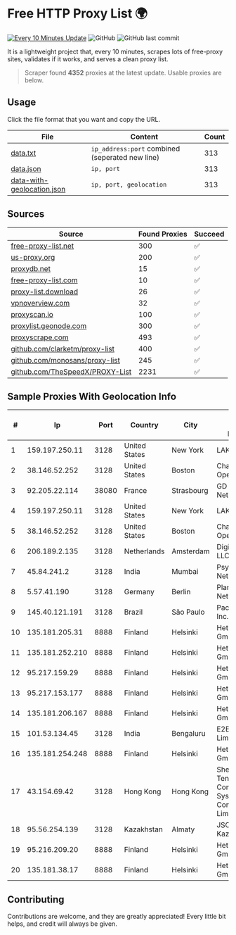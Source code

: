 
# Free HTTP Proxy List 🌍

[![Every 10 Minutes Update](https://github.com/mertguvencli/http-proxy-list/actions/workflows/main.yml/badge.svg?branch=main)](https://github.com/mertguvencli/http-proxy-list/actions/workflows/main.yml)
![GitHub](https://img.shields.io/github/license/mertguvencli/http-proxy-list)
![GitHub last commit](https://img.shields.io/github/last-commit/mertguvencli/http-proxy-list)

It is a lightweight project that, every 10 minutes, scrapes lots of free-proxy sites, validates if it works, and serves a clean proxy list.


> Scraper found **4352** proxies at the latest update. Usable proxies are below.

## Usage

Click the file format that you want and copy the URL.


|File|Content|Count|
|----|-------|-----|
|[data.txt](https://raw.githubusercontent.com/mertguvencli/http-proxy-list/main/proxy-list/data.txt)|`ip_address:port` combined (seperated new line)|313|
|[data.json](https://raw.githubusercontent.com/mertguvencli/http-proxy-list/main/proxy-list/data.json)|`ip, port`|313|
|[data-with-geolocation.json](https://raw.githubusercontent.com/mertguvencli/http-proxy-list/main/proxy-list/data-with-geolocation.json)|`ip, port, geolocation`|313|

## Sources

|Source|Found Proxies|Succeed|
|------|-------------|-------|
|[free-proxy-list.net](https://free-proxy-list.net)|300|✅|
|[us-proxy.org](https://www.us-proxy.org)|200|✅|
|[proxydb.net](http://proxydb.net)|15|✅|
|[free-proxy-list.com](https://free-proxy-list.com/?page=&port=&type%5B%5D=http&type%5B%5D=https&up_time=0&search=Search)|10|✅|
|[proxy-list.download](https://www.proxy-list.download/HTTP)|26|✅|
|[vpnoverview.com](https://vpnoverview.com/privacy/anonymous-browsing/free-proxy-servers)|32|✅|
|[proxyscan.io](https://www.proxyscan.io)|100|✅|
|[proxylist.geonode.com](https://proxylist.geonode.com/api/proxy-list?limit=300&page=1&sort_by=lastChecked&sort_type=desc&protocols=http,https)|300|✅|
|[proxyscrape.com](https://api.proxyscrape.com/v2/?request=displayproxies&protocol=http&timeout=10000&country=all&ssl=all&anonymity=all)|493|✅|
|[github.com/clarketm/proxy-list](https://raw.githubusercontent.com/clarketm/proxy-list/master/proxy-list-raw.txt)|400|✅|
|[github.com/monosans/proxy-list](https://raw.githubusercontent.com/monosans/proxy-list/main/proxies/http.txt)|245|✅|
|[github.com/TheSpeedX/PROXY-List](https://raw.githubusercontent.com/TheSpeedX/PROXY-List/master/http.txt)|2231|✅|


## Sample Proxies With Geolocation Info

|#|Ip|Port|Country|City|Internet Service Provider|
|-|--|----|-------|----|-------------------------|
|1|159.197.250.11|3128|United States|New York|LAKSH|
|2|38.146.52.252|3128|United States|Boston|Charles River Operation|
|3|92.205.22.114|38080|France|Strasbourg|GD MASS Network|
|4|159.197.250.11|3128|United States|New York|LAKSH|
|5|38.146.52.252|3128|United States|Boston|Charles River Operation|
|6|206.189.2.135|3128|Netherlands|Amsterdam|DigitalOcean, LLC|
|7|45.84.241.2|3128|India|Mumbai|Psychz Networks|
|8|5.57.41.190|3128|Germany|Berlin|Planetary-Networks|
|9|145.40.121.191|3128|Brazil|São Paulo|Packet Host, Inc.|
|10|135.181.205.31|8888|Finland|Helsinki|Hetzner Online GmbH|
|11|135.181.252.210|8888|Finland|Helsinki|Hetzner Online GmbH|
|12|95.217.159.29|8888|Finland|Helsinki|Hetzner Online GmbH|
|13|95.217.153.177|8888|Finland|Helsinki|Hetzner Online GmbH|
|14|135.181.206.167|8888|Finland|Helsinki|Hetzner Online GmbH|
|15|101.53.134.45|3128|India|Bengaluru|E2E Networks Limited|
|16|135.181.254.248|8888|Finland|Helsinki|Hetzner Online GmbH|
|17|43.154.69.42|3128|Hong Kong|Hong Kong|Shenzhen Tencent Computer Systems Company Limited|
|18|95.56.254.139|3128|Kazakhstan|Almaty|JSC Kazakhtelecom|
|19|95.216.209.20|8888|Finland|Helsinki|Hetzner Online GmbH|
|20|135.181.38.17|8888|Finland|Helsinki|Hetzner Online GmbH|



## Contributing

Contributions are welcome, and they are greatly appreciated! Every
little bit helps, and credit will always be given.

